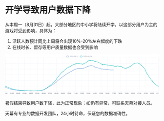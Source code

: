 # 开学导致用户数据下降

从本周一（8月31日）起，大部分地区的中小学将陆续开学，以这部分用户为主的游戏将受到影响，具体为：

1. 活跃人数预计同比上周将会出现10%-20%左右幅度的下跌
2. 在线时长、留存等用户质量数据也会受到影响

![&#x540C;&#x65F6;&#x5728;&#x7EBF;&#x4EBA;&#x6570;&#x540C;&#x6BD4;&#x4E0A;&#x5468;&#x4E0B;&#x964D;10%-20%](../.gitbook/assets/qi-ye-wei-xin-jie-tu-20200831170941.png)

暑假结束导致用户数下降，此为正常现象；如仍有异常，可联系天幕对接人员。

天幕有专业的数据开发团队，24小时待命，保证您的数据准确性。

